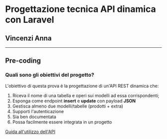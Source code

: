 # Progettazione tecnica API dinamica con Laravel
## Vincenzi Anna
---
## Pre-coding
### Quali sono gli obiettivi del progetto?
L'obiettivo di questa prova è la progettazione di un'API REST dinamica che:
1. Riceva il nome di una tabella e operi sui modelli ad essa corrispondenti;
2. Esponga come endpoint **insert** e **update** con payload **JSON**
3. Gestisca almeno due modelli/tabelle (prodotti + extra)
4. Supporti l'autenticazione
5. Sia ben documentata
6. Possa facilmente essere integrata in un progetto

[Guida all'utilizzo dell'API](API_DOCUMENTATION.md)